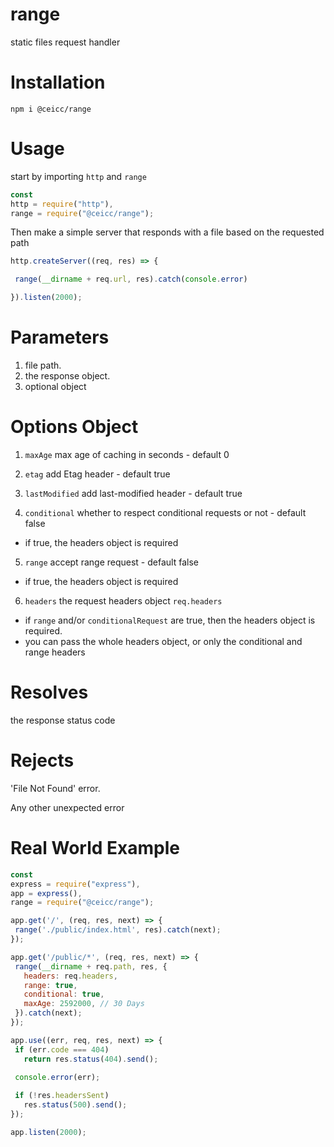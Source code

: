 # range
static files request handler

# Installation
```
npm i @ceicc/range
```

# Usage
start by importing `http` and `range`
```js
const
http = require("http"),
range = require("@ceicc/range");
```

Then make a simple server that responds with a file based on the requested path
 ```js
 http.createServer((req, res) => {

  range(__dirname + req.url, res).catch(console.error)

}).listen(2000);
 ```
 
 # Parameters
 1. file path.
 2. the response object.
 3. optional object

 # Options Object
 1. `maxAge` max age of caching in seconds - default 0
 
 2. `etag` add Etag header - default true
 
 3. `lastModified` add last-modified header - default true
 
 4. `conditional` whether to respect conditional requests or not - default false
 * if true, the headers object is required
 
 5. `range` accept range request - default false
 * if true, the headers object is required
 
 6. `headers` the request headers object `req.headers`
 * if `range` and/or `conditionalRequest` are true, then the headers object is required.
 * you can pass the whole headers object, or only the conditional and range headers

 # Resolves
 the response status code
 
 # Rejects
 'File Not Found' error.
 
 Any other unexpected error
 
 # Real World Example
 ```js
const
express = require("express"),
app = express(),
range = require("@ceicc/range");

app.get('/', (req, res, next) => {
  range('./public/index.html', res).catch(next);
});

app.get('/public/*', (req, res, next) => {
  range(__dirname + req.path, res, {
    headers: req.headers,
    range: true,
    conditional: true,
    maxAge: 2592000, // 30 Days
  }).catch(next);
});

app.use((err, req, res, next) => {
  if (err.code === 404)
    return res.status(404).send();

  console.error(err);
  
  if (!res.headersSent)
    res.status(500).send();
});

app.listen(2000);
 ```
